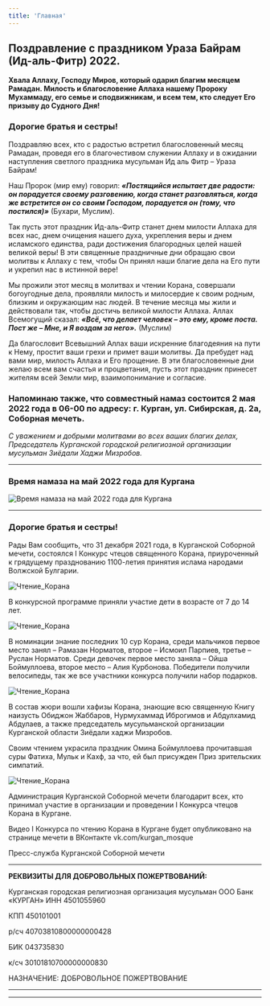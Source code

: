 ```yaml
---
title: 'Главная'
---
```


## Поздравление с праздником Ураза Байрам (Ид-аль-Фитр) 2022.

****Хвала Аллаху, Господу Миров, который одарил благим месяцем Рамадан. Милость и благословение Аллаха нашему Пророку Мухаммаду, его семье и сподвижникам, и всем тем, кто следует Его призыву до Судного Дня!****

### Дорогие братья и сестры!

Поздравляю всех, кто с радостью встретил благословенный месяц Рамадан, проведя его в благочестивом служении Аллаху и в ожидании наступления светлого праздника мусульман Ид аль Фитр – Ураза Байрам!

Наш Пророк (мир ему) говорил: ***«Постящийся испытает две радости: он порадуется своему разговению, когда станет разговляться, когда же встретится он со своим Господом, порадуется он (тому, что постился)»*** (Бухари, Муслим).

Так пусть этот праздник Ид-аль-Фитр станет днем милости Аллаха для всех нас, днем очищения нашего духа, укрепления веры и днем исламского единства, ради достижения благородных целей нашей великой веры!
В эти священные праздничные дни обращаю свои молитвы к Аллаху с тем, чтобы Он принял наши благие дела на Его пути и укрепил нас в истинной вере!

Мы прожили этот месяц в молитвах и чтении Корана, совершали богоугодные дела, проявляли милость и милосердие к своим родным, близким и окружающим нас людей. В течение месяца мы жили и действовали так, чтобы достичь великой милости Аллаха. Аллах Всемогущий сказал: ***«Всё, что делает человек – это ему, кроме поста. Пост же – Мне, и Я воздам за него».*** (Муслим)

Да благословит Всевышний Аллах ваши искренние благодеяния на пути к Нему, простит ваши грехи и примет ваши молитвы. Да пребудет над вами мир, милость Аллаха и Его прощение. В эти благословенные дни желаю всем вам счастья и процветания, пусть этот праздник принесет жителям всей Земли мир, взаимопонимание и согласие.

### Напоминаю также, что совместный намаз состоится 2 мая 2022 года в 06-00 по адресу: г. Курган, ул. Сибирская, д. 2а, Соборная мечеть.

*С уважением и добрыми молитвами во всех ваших благих делах, Председатель Курганской городской религиозной организации мусульман Зиёдали Хаджи Мизробов.*


---
### Время намаза на май 2022 года для Кургана

![Время намаза на май 2022 года для Кургана](./index/05.22.jpg)

---

### Дорогие братья и сестры!

Рады Вам сообщить, что 31 декабря 2021 года, в Курганской Соборной мечети, состоялся I Конкурс чтецов священного Корана, приуроченный к грядущему празднованию 1100-летия
принятия ислама народами Волжской Булгарии.

![Чтение_Корана](./index/qu0.jpg)

В конкурсной программе приняли участие дети в возрасте от 7 до 14 лет.

![Чтение_Корана](./index/qu1.jpg)

В номинации знание последних 10 сур Корана, среди мальчиков первое место занял – Рамазан Норматов, второе – Исмоил Парпиев, третье – Руслан Норматов.
Среди девочек первое место заняла – Ойша Боймуллоева, второе место – Алия Курбонова.
Победители получили велосипеды, так же все участники конкурса получили набор подарков.

![Чтение_Корана](./index/qu3.jpg)

В состав жюри вошли хафизы Корана, знающие всю священную Книгу наизусть Обиджон Жаббаров, Нурмухаммад Иброгимов и Абдулхамид Абдулаев, а также председатель мусульманской организации Курганской области Зиёдали хаджи Мизробов.

Своим чтением украсила праздник Омина Боймуллоева прочитавшая суры Фатиха, Мульк и Кахф, за что, ей был присужден Приз зрительских симпатий.

![Чтение_Корана](./index/qu2.jpg)

Администрация Курганской Соборной мечети благодарит всех, кто принимал участие в организации и проведении I Конкурса чтецов Корана в Кургане.

Видео I Конкурса по чтению Корана в Кургане будет опубликовано на странице мечети в ВКонтакте vk.com/kurgan_mosque

Пресс-служба Курганской Соборной мечети

---


**РЕКВИЗИТЫ ДЛЯ ДОБРОВОЛЬНЫХ ПОЖЕРТВОВАНИЙ:**

Курганская городская религиозная организация мусульман
ООО Банк «КУРГАН»
ИНН 4501055960

КПП 450101001

р/сч 40703810800000000428

БИК 043735830

к/сч 30101810700000000830

НАЗНАЧЕНИЕ: ДОБРОВОЛЬНОЕ ПОЖЕРТВОВАНИЕ

---


---


